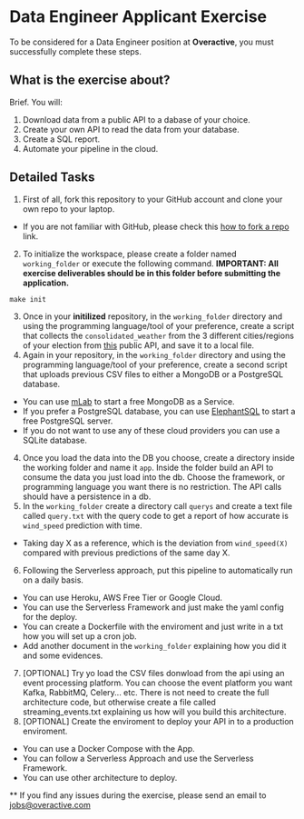 # Data Engineer Applicant Exercise
To be considered for a Data Engineer position at **Overactive**, you must
successfully complete these steps.

## What is the exercise about?

Brief. 
You will:  
1. Download data from a public API to a dabase of your choice.
2. Create your own API to read the data from your database.
3. Create a SQL report.
4. Automate your pipeline in the cloud.

## Detailed Tasks ##

1. First of all, fork this repository to your GitHub account and clone your own repo to your laptop.
  * If you are not familiar with GitHub, please check this
  [how to fork a repo](https://help.github.com/articles/fork-a-repo/) link.
2. To initialize the workspace, please create a folder named `working_folder`
or execute the following command. **IMPORTANT: All exercise deliverables should
be in this folder before submitting the application.**
```
make init
```
3. Once in your **initilized** repository, in the `working_folder` directory and using the
programming language/tool of your preference, create a script that collects the
`consolidated_weather` from the 3 different cities/regions of your election from
 [this](https://www.metaweather.com/api/) public API, and save it to a local file.
3. Again in your repository, in the `working_folder` directory and using the
programming language/tool of your preference, create a second script that uploads
previous CSV files to either a MongoDB or a PostgreSQL database.
  * You can use [mLab](https://mlab.com/plans/pricing/#plan-type=sandbox) to start
  a free MongoDB as a Service.
  * If you prefer a PostgreSQL database, you can use [ElephantSQL](https://www.elephantsql.com/plans.html)
  to start a free PostgreSQL server.
  * If you do not want to use any of these cloud providers you can use a SQLite database.
4. Once you load the data into the DB you choose, create a directory inside the working folder and name it `app`.
Inside the folder build an API to consume the data you just load into the db. Choose the framework, 
or programming language you want there is no restriction. The API calls should have a persistence in a db.
5. In the `working_folder` create a directory call `querys` and create a text file called `query.txt` with the
query code to get a report of how accurate is `wind_speed` prediction with time.
  * Taking day X as a reference, which is the deviation from `wind_speed(X)` compared
 with previous predictions of the same day X.
6. Following the Serverless approach, put this pipeline to automatically
run on a daily basis.
  * You can use Heroku, AWS Free Tier or Google Cloud.
  * You can use the Serverless Framework and just make the yaml config for the deploy.
  * You can create a Dockerfile with the enviroment and just write in a txt how you will set up a cron job.
  * Add another document in the `working_folder` explaining how you did it and
  some evidences.
7. [OPTIONAL] Try yo load the CSV files donwload from the api using an event processing platform. You can choose the 
   event platform you want Kafka, RabbitMQ, Celery... etc. There is not need to create the full architecture code, but
   otherwise create a file called streaming_events.txt explaining us how will you build this architecture.
8. [OPTIONAL] Create the enviroment to deploy your API in to a production enviroment.
  * You can use a Docker Compose with the App.
  * You can follow a Serverless Approach and use the Serverless Framework.
  * You can use other architecture to deploy.

** If you find any issues during the exercise, please send an email to [jobs@overactive.com](mailto:jobs@overactive.com)

